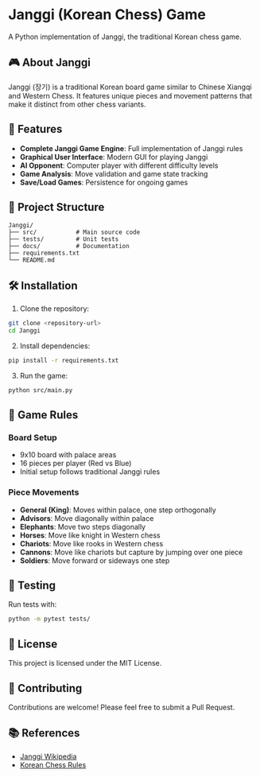 # Janggi (Korean Chess) Game

A Python implementation of Janggi, the traditional Korean chess game.

## 🎮 About Janggi

Janggi (장기) is a traditional Korean board game similar to Chinese Xiangqi and Western Chess. It features unique pieces and movement patterns that make it distinct from other chess variants.

## 🚀 Features

- **Complete Janggi Game Engine**: Full implementation of Janggi rules
- **Graphical User Interface**: Modern GUI for playing Janggi
- **AI Opponent**: Computer player with different difficulty levels
- **Game Analysis**: Move validation and game state tracking
- **Save/Load Games**: Persistence for ongoing games

## 📁 Project Structure

```
Janggi/
├── src/           # Main source code
├── tests/         # Unit tests
├── docs/          # Documentation
├── requirements.txt
└── README.md
```

## 🛠️ Installation

1. Clone the repository:
```bash
git clone <repository-url>
cd Janggi
```

2. Install dependencies:
```bash
pip install -r requirements.txt
```

3. Run the game:
```bash
python src/main.py
```

## 🎯 Game Rules

### Board Setup
- 9x10 board with palace areas
- 16 pieces per player (Red vs Blue)
- Initial setup follows traditional Janggi rules

### Piece Movements
- **General (King)**: Moves within palace, one step orthogonally
- **Advisors**: Move diagonally within palace
- **Elephants**: Move two steps diagonally
- **Horses**: Move like knight in Western chess
- **Chariots**: Move like rooks in Western chess
- **Cannons**: Move like chariots but capture by jumping over one piece
- **Soldiers**: Move forward or sideways one step

## 🧪 Testing

Run tests with:
```bash
python -m pytest tests/
```

## 📝 License

This project is licensed under the MIT License.

## 🤝 Contributing

Contributions are welcome! Please feel free to submit a Pull Request.

## 📚 References

- [Janggi Wikipedia](https://en.wikipedia.org/wiki/Janggi)
- [Korean Chess Rules](https://www.chessvariants.com/rules/janggi) 